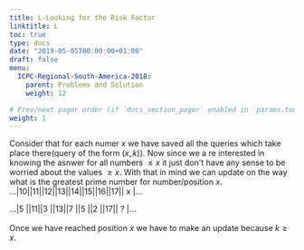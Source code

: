 ```yaml
---
title: L-Looking for the Risk Factor
linktitle: L
toc: true
type: docs
date: "2019-05-05T00:00:00+01:00"
draft: false
menu:
  ICPC-Regional-South-America-2018:
    parent: Problems and Solution
    weight: 12

# Prev/next pager order (if `docs_section_pager` enabled in `params.toml`)
weight: 1
---
```

Consider that for each numer $x$ we have saved all the queries which take place there(query of the form $(x,k)$). Now since we a re interested in knowing the asnwer for all numbers $\leq x$ it just don't have any sense to be worried about the values $\geq x$. With that in mind we can update on the way what is the greatest prime number for number/position $x$.
<br>
...|10||11||12||13||14||15||16||17|| x |...<br>

...|5 ||11||3 ||13||7 ||5 ||2 ||17|| ? |...<br>
<br>
Once we have reached position $x$ we have to make an update because $k\geq x$. 
